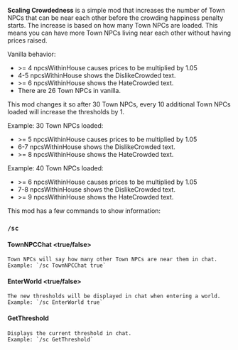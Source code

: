 **Scaling Crowdedness** is a simple mod that increases the number of Town NPCs that can be near each other before the crowding happiness penalty starts. The increase is based on how many Town NPCs are loaded. This means you can have more Town NPCs living near each other without having prices raised.

Vanilla behavior:
-  \>= 4 npcsWithinHouse causes prices to be multiplied by 1.05
-  4-5 npcsWithinHouse shows the DislikeCrowded text.
-  \>= 6 npcsWithinHouse shows the HateCrowded text.
-  There are 26 Town NPCs in vanilla.

This mod changes it so after 30 Town NPCs, every 10 additional Town NPCs loaded will increase the thresholds by 1.

Example: 30 Town NPCs loaded:
-  \>= 5 npcsWithinHouse causes prices to be multiplied by 1.05
-  6-7 npcsWithinHouse shows the DislikeCrowded text.
-  \>= 8 npcsWithinHouse shows the HateCrowded text.

Example: 40 Town NPCs loaded:
-  \>= 6 npcsWithinHouse causes prices to be multiplied by 1.05
-  7-8 npcsWithinHouse shows the DislikeCrowded text.
-  \>= 9 npcsWithinHouse shows the HateCrowded text.

This mod has a few commands to show information:

### `/sc`

#### TownNPCChat <true/false>
    Town NPCs will say how many other Town NPCs are near them in chat.
    Example: `/sc TownNPCChat true`

#### EnterWorld <true/false>
    The new thresholds will be displayed in chat when entering a world.
    Example: `/sc EnterWorld true`

#### GetThreshold
    Displays the current threshold in chat.
    Example: `/sc GetThreshold`
